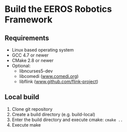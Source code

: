 Build the EEROS Robotics Framework
==================================

Requirements
------------

- Linux based operating system
- GCC 4.7 or newer
- CMake 2.8 or newer
- Optional:
  - libncurses5-dev
  - libcomedi (www.comedi.org)
  - libflink (www.github.com/flink-project)

Local build
-----------
1. Clone git repository
2. Create a build directory (e.g. build-local)
3. Enter the build directory and execute cmake: `cmake ..`
4. Execute make


